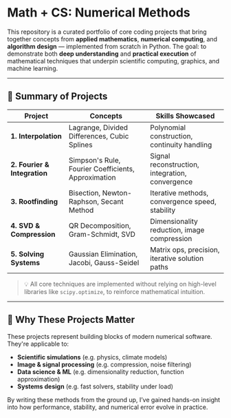 # Math + CS: Numerical Methods 

This repository is a curated portfolio of  core coding projects that bring together concepts from **applied mathematics**, **numerical computing**, and **algorithm design** — implemented from scratch in Python. The goal: to demonstrate both **deep understanding** and **practical execution** of mathematical techniques that underpin scientific computing, graphics, and machine learning.

---

## 📌 Summary of Projects

| Project | Concepts | Skills Showcased |
|--------|----------|------------------|
| **1. Interpolation** | Lagrange, Divided Differences, Cubic Splines | Polynomial construction, continuity handling |
| **2. Fourier & Integration** | Simpson's Rule, Fourier Coefficients, Approximation | Signal reconstruction, integration, convergence |
| **3. Rootfinding** | Bisection, Newton-Raphson, Secant Method | Iterative methods, convergence speed, stability |
| **4. SVD & Compression** | QR Decomposition, Gram-Schmidt, SVD | Dimensionality reduction, image compression | 
| **5. Solving Systems** | Gaussian Elimination, Jacobi, Gauss-Seidel | Matrix ops, precision, iterative solution paths |

> 💡 All core techniques are implemented without relying on high-level libraries like `scipy.optimize`, to reinforce mathematical intuition.

---

## 🧪 Why These Projects Matter

These projects represent building blocks of modern numerical software. They're applicable to:

- **Scientific simulations** (e.g. physics, climate models)
- **Image & signal processing** (e.g. compression, noise filtering)
- **Data science & ML** (e.g. dimensionality reduction, function approximation)
- **Systems design** (e.g. fast solvers, stability under load)

By writing these methods from the ground up, I’ve gained hands-on insight into how performance, stability, and numerical error evolve in practice.

